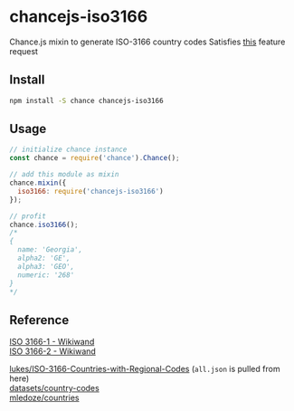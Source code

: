 # chancejs-iso3166

Chance.js mixin to generate ISO-3166 country codes
Satisfies [this](https://github.com/victorquinn/chancejs/issues/219) feature request

## Install

```sh
npm install -S chance chancejs-iso3166
```

## Usage

```js
// initialize chance instance
const chance = require('chance').Chance();

// add this module as mixin
chance.mixin({
  iso3166: require('chancejs-iso3166')
});

// profit
chance.iso3166();
/*
{
  name: 'Georgia',
  alpha2: 'GE',
  alpha3: 'GEO',
  numeric: '268'
}
*/
```

## Reference

[ISO 3166-1 - Wikiwand](http://www.wikiwand.com/en/ISO_3166-1)  
[ISO 3166-2 - Wikiwand](http://www.wikiwand.com/en/ISO_3166-2)  

[lukes/ISO-3166-Countries-with-Regional-Codes](https://github.com/lukes/ISO-3166-Countries-with-Regional-Codes) (`all.json` is pulled from here)  
[datasets/country-codes](https://github.com/datasets/country-codes)  
[mledoze/countries](https://github.com/mledoze/countries)  
